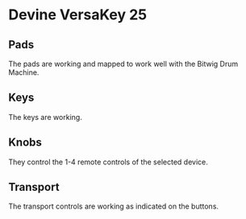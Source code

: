 # Devine VersaKey 25

## Pads

The pads are working and mapped to work well with the Bitwig Drum Machine.

## Keys

The keys are working.

## Knobs

They control the 1-4 remote controls of the selected device.

## Transport

The transport controls are working as indicated on the buttons.
